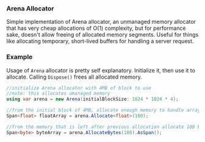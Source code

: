 ### Arena Allocator
Simple implementation of Arena allocator, an unmanaged memory allocator that has very cheap allocations of O(1) complexity, but for performance sake, doesn't allow freeing of allocated memory segments.
Useful for things like allocating temporary, short-lived buffers for handling a server request.

### Example
Usage of ``Arena`` allocator is pretty self explanatory. Initialize it, then use it to allocate. Calling ``Dispose()`` frees all allocated memory.

```cs
//initialize Arena allocator with 4MB of block to use
//note: this allocates umanaged memory
using var arena = new Arena(initialBlockSize: 1024 * 1024 * 4);

//from the initial block of 4MB, allocate enough memory to handle array of 100 floats
Span<float> floatArray = arena.Allocate<float>(100);

//from the memory that is left after previous allocation allocate 100 bytes
Span<byte> byteArray = arena.AllocateBytes(100).AsSpan(); 
```
